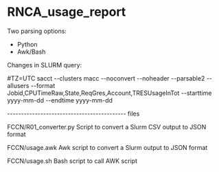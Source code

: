 # RNCA_usage_report

Two parsing options:
- Python
- Awk/Bash

Changes in SLURM query:

#TZ=UTC sacct --clusters macc --noconvert --noheader --parsable2 --allusers --format Jobid,CPUTimeRaw,State,ReqGres,Account,TRESUsageInTot --starttime yyyy-mm-dd --endtime yyyy-mm-dd


------------------------------------------- files
 
 FCCN/R01_converter.py
     Script to convert a Slurm CSV output to JSON format

 FCCN/usage.awk
     Awk script to convert a Slurm output to JSON format

 FCCN/usage.sh
     Bash script to call AWK script
